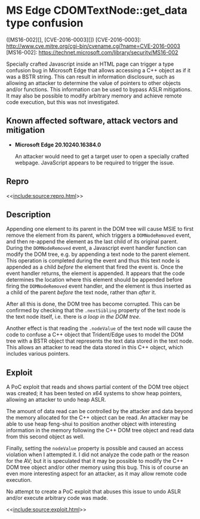 MS Edge CDOMTextNode::get_data type confusion
=============================================
([MS16-002][], [CVE-2016-0003][])
[CVE-2016-0003]: http://www.cve.mitre.org/cgi-bin/cvename.cgi?name=CVE-2016-0003
[MS16-002]: https://technet.microsoft.com/library/security/MS16-002

Specially crafted Javascript inside an HTML page can trigger a type confusion
bug in Microsoft Edge that allows accessing a C++ object as if it was a BSTR
string. This can result in information disclosure, such as allowing an attacker
to determine the value of pointers to other objects and/or functions. This
information can be used to bypass ASLR mitigations. It may also be possible to
modify arbitrary memory and achieve remote code execution, but this was not
investigated.

Known affected software, attack vectors and mitigation
------------------------------------------------------
+ **Microsoft Edge 20.10240.16384.0**

  An attacker would need to get a target user to open a specially crafted
  webpage. JavaScript appears to be required to trigger the issue.

Repro
-----
<<<include:source:repro.html>>>

Description
-----------
Appending one element to its parent in the DOM tree will cause MSIE to first
remove the element from its parent, which triggers a `DOMNodeRemoved` event,
and then re-append the element as the last child of its original parent. During
the `DOMNodeRemoved` event, a Javascript event handler function can modify the
DOM tree, e.g. by appending a text node to the parent element. This operation is
completed during the event and thus this text node is appended as a child
*before* the element that fired the event is. Once the event handler returns,
the element is appended. It appears that the code determines the location where
this element should be appended before firing the `DOMNodeRemoved` event
handler, and the element is thus inserted as a child of the parent *before* the
text node, rather than *after* it.

After all this is done, the DOM tree has become corrupted. This can be confirmed
by checking that the `.nextSibling` property of the text node is the text node
itself, i.e. there is *a loop in the DOM tree*.

Another effect is that reading the `.nodeValue` of the text node will cause the
code to confuse a C++ object that Trident/Edge uses to model the DOM tree with
a BSTR object that represents the text data stored in the text node. This allows
an attacker to read the data stored in this C++ object, which includes various
pointers.

Exploit
-------
A PoC exploit that reads and shows partial content of the DOM tree object was
created; it has been tested on x64 systems to show heap pointers, allowing an
attacker to undo heap ASLR.

The amount of data read can be controlled by the attacker and data beyond the
memory allocated for the C++ object can be read. An attacker may be able to use
heap feng-shui to position another object with interesting information in the
memory following the C++ DOM tree object and read data from this second object
as well.

Finally, setting the `nodeValue` property is possible and caused an access
violation when I attempted it. I did not analyze the code path or the reason
for the AV; but it is speculated that it may be possible to modify the C++
DOM tree object and/or other memory using this bug. This is of course an even
more interesting aspect for an attacker, as it may allow remote code execution.

No attempt to create a PoC exploit that abuses this issue to undo ASLR and/or
execute arbitrary code was made.

<<<include:source:exploit.html>>>